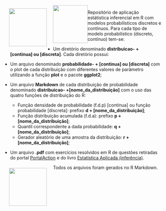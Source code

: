 <img src="https://www.r-project.org/logo/Rlogo.svg" style="float:left; margin:10px 20px; display:inline-block" width="120" height="120"/>

<img src="https://d33wubrfki0l68.cloudfront.net/0ab849ed51b0b866ef6895c253d3899f4926d397/85aff/wp-content/uploads/2014/04/ggplot2.png" style="float:left; margin:10px 20px display:inline-block" width="110" height="120"/>

Repositório de aplicação estátistica inferencial em R com modelos
probabilísticos discretos e contínuos. Para cada tipo de modelo
probabilístico (discreto, contínuo) tem-se:

-   Um diretório denominado **distribuicao- + \[continua\] ou
    \[discreta\]**. Cada diretório possui:

-   Um arquivo denominado **probabilidade- + \[continua\] ou
    \[discreta\]** com o plot de cada distribuição com diferentes
    valores de parâmetro utilizando a função **plot** e o pacote
    **ggplot2**;

-   Um arquivo **Markdown** de cada distribuição de probabilidade
    denominado **distribuicao- +\[nome\_da\_distribuição\]** com o uso
    das quatro funções de distribuição do R:

    -   Função densidade de probabilidade (f.d.p) \[contínua\] ou função
        probabilidade \[discreta\]: prefixo **d +
        \[nome\_da\_distribuição\]**;
    -   Função distribuição acumulada (f.d.a): prefixo **p +
        \[nome\_da\_distribuição\]**;
    -   Quantil correspondente a dada probabilidade: **q +
        \[nome\_da\_distribuição\]**;  
    -   Gerador aleatório de uma amostra da distribuição: **r +
        \[nome\_da\_distribuição\]**;

-   Um arquivo **.pdf** com exercícios resolvidos em R de questões
    retiradas do portal [PortalAction](http://www.portalaction.com.br/)
    e do livro [Estatística Aplicada
    (inferência)](https://www.academia.edu/37027227/Livro_pdf_Estat%C3%ADstica_aplicada_infer%C3%AAncia_Prof_MSc_Uanderson_Rebula).

<img src="https://d33wubrfki0l68.cloudfront.net/d99b4c92f610627d61009f09c5db0f7f806fbec3/648bb/wp-content/uploads/2014/04/rmarkdown.png" style="float:left; margin:10px 20px" width="120" height="120"/>

Todos os arquivos foram gerados no R Markdown.

<!--
<img src="https://d33wubrfki0l68.cloudfront.net/0ab849ed51b0b866ef6895c253d3899f4926d397/85aff/wp-content/uploads/2014/04/ggplot2.png" style="float:left; margin:10px 20px" width="120" height="120"/>
-->
